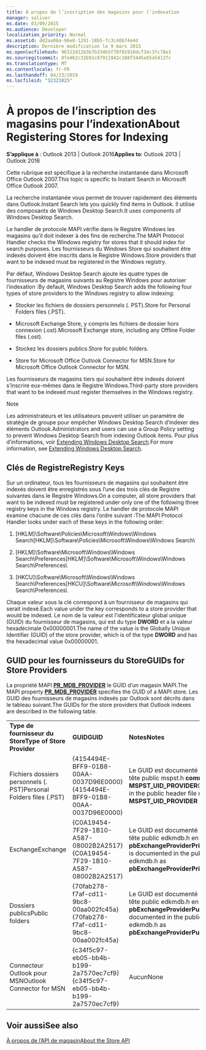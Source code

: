 ```yaml
---
title: À propos de l’inscription des magasins pour l’indexation
manager: soliver
ms.date: 03/09/2015
ms.audience: Developer
localization_priority: Normal
ms.assetid: dd2aa06a-96e8-1291-18b5-fc3c40b74e4d
description: Dernière modification le 9 mars 2015
ms.openlocfilehash: 96322d12b3b7b334b5f78f81910dcf34c3fc78e1
ms.sourcegitcommit: 8fe462c32b91c87911942c188f3445e85a54137c
ms.translationtype: MT
ms.contentlocale: fr-FR
ms.lasthandoff: 04/23/2019
ms.locfileid: "32321825"
---
```

# <a name="about-registering-stores-for-indexing"></a><span data-ttu-id="3139b-103">À propos de l’inscription des magasins pour l’indexation</span><span class="sxs-lookup"><span data-stu-id="3139b-103">About Registering Stores for Indexing</span></span>

  
  
<span data-ttu-id="3139b-104">**S’applique à** : Outlook 2013 | Outlook 2016</span><span class="sxs-lookup"><span data-stu-id="3139b-104">**Applies to**: Outlook 2013 | Outlook 2016</span></span> 
  
<span data-ttu-id="3139b-105">Cette rubrique est spécifique à la recherche instantanée dans Microsoft Office Outlook 2007.</span><span class="sxs-lookup"><span data-stu-id="3139b-105">This topic is specific to Instant Search in Microsoft Office Outlook 2007.</span></span>
  
<span data-ttu-id="3139b-106">La recherche instantanée vous permet de trouver rapidement des éléments dans Outlook.</span><span class="sxs-lookup"><span data-stu-id="3139b-106">Instant Search lets you quickly find items in Outlook.</span></span> <span data-ttu-id="3139b-107">Il utilise des composants de Windows Desktop Search.</span><span class="sxs-lookup"><span data-stu-id="3139b-107">It uses components of Windows Desktop Search.</span></span>
  
<span data-ttu-id="3139b-108">Le handler de protocole MAPI vérifie dans le Registre Windows les magasins qu’il doit indexer à des fins de recherche.</span><span class="sxs-lookup"><span data-stu-id="3139b-108">The MAPI Protocol Handler checks the Windows registry for stores that it should index for search purposes.</span></span> <span data-ttu-id="3139b-109">Les fournisseurs du Windows Store qui souhaitent être indexés doivent être inscrits dans le Registre Windows.</span><span class="sxs-lookup"><span data-stu-id="3139b-109">Store providers that want to be indexed must be registered in the Windows registry.</span></span>
  
<span data-ttu-id="3139b-110">Par défaut, Windows Desktop Search ajoute les quatre types de fournisseurs de magasins suivants au Registre Windows pour autoriser l’indexation :</span><span class="sxs-lookup"><span data-stu-id="3139b-110">By default, Windows Desktop Search adds the following four types of store providers to the Windows registry to allow indexing:</span></span>
  
- <span data-ttu-id="3139b-111">Stocker les fichiers de dossiers personnels (. PST).</span><span class="sxs-lookup"><span data-stu-id="3139b-111">Store for Personal Folders files (.PST).</span></span>
    
-  <span data-ttu-id="3139b-112">Microsoft Exchange Store, y compris les fichiers de dossier hors connexion (.ost).</span><span class="sxs-lookup"><span data-stu-id="3139b-112">Microsoft Exchange store, including any Offline Folder files (.ost).</span></span> 
    
-  <span data-ttu-id="3139b-113">Stockez les dossiers publics.</span><span class="sxs-lookup"><span data-stu-id="3139b-113">Store for public folders.</span></span> 
    
-  <span data-ttu-id="3139b-114">Store for Microsoft Office Outlook Connector for MSN.</span><span class="sxs-lookup"><span data-stu-id="3139b-114">Store for Microsoft Office Outlook Connector for MSN.</span></span> 
    
 <span data-ttu-id="3139b-115">Les fournisseurs de magasins tiers qui souhaitent être indexés doivent s’inscrire eux-mêmes dans le Registre Windows.</span><span class="sxs-lookup"><span data-stu-id="3139b-115">Third-party store providers that want to be indexed must register themselves in the Windows registry.</span></span> 
  
> [!NOTE]
> <span data-ttu-id="3139b-116">Les administrateurs et les utilisateurs peuvent utiliser un paramètre de stratégie de groupe pour empêcher Windows Desktop Search d’indexer des éléments Outlook.</span><span class="sxs-lookup"><span data-stu-id="3139b-116">Administrators and users can use a Group Policy setting to prevent Windows Desktop Search from indexing Outlook items.</span></span> <span data-ttu-id="3139b-117">Pour plus d’informations, voir [Extending Windows Desktop Search](https://msdn.microsoft.com/library/2eab146a-8516-4b95-b73c-ca7f980ba233%28Office.15%29.aspx).</span><span class="sxs-lookup"><span data-stu-id="3139b-117">For more information, see [Extending Windows Desktop Search](https://msdn.microsoft.com/library/2eab146a-8516-4b95-b73c-ca7f980ba233%28Office.15%29.aspx).</span></span> 
  
## <a name="registry-keys"></a><span data-ttu-id="3139b-118">Clés de Registre</span><span class="sxs-lookup"><span data-stu-id="3139b-118">Registry Keys</span></span>

<span data-ttu-id="3139b-119">Sur un ordinateur, tous les fournisseurs de magasins qui souhaitent être indexés doivent être enregistrés sous l’une des trois clés de Registre suivantes dans le Registre Windows.</span><span class="sxs-lookup"><span data-stu-id="3139b-119">On a computer, all store providers that want to be indexed must be registered under only one of the following three registry keys in the Windows registry.</span></span> <span data-ttu-id="3139b-120">Le handler de protocole MAPI examine chacune de ces clés dans l’ordre suivant :</span><span class="sxs-lookup"><span data-stu-id="3139b-120">The MAPI Protocol Handler looks under each of these keys in the following order:</span></span>
  
1. <span data-ttu-id="3139b-121">[HKLM]\Software\Policies\Microsoft\Windows\Windows Search</span><span class="sxs-lookup"><span data-stu-id="3139b-121">[HKLM]\Software\Policies\Microsoft\Windows\Windows Search</span></span>\
    
2. <span data-ttu-id="3139b-122">[HKLM]\Software\Microsoft\Windows\Windows Search\Preferences</span><span class="sxs-lookup"><span data-stu-id="3139b-122">[HKLM]\Software\Microsoft\Windows\Windows Search\Preferences</span></span>\
    
3. <span data-ttu-id="3139b-123">[HKCU]\Software\Microsoft\Windows\Windows Search\Preferences</span><span class="sxs-lookup"><span data-stu-id="3139b-123">[HKCU]\Software\Microsoft\Windows\Windows Search\Preferences</span></span>\
    
 <span data-ttu-id="3139b-124">Chaque valeur sous la clé correspond à un fournisseur de magasins qui serait indexé.</span><span class="sxs-lookup"><span data-stu-id="3139b-124">Each value under the key corresponds to a store provider that would be indexed.</span></span> <span data-ttu-id="3139b-125">Le nom de la valeur est l’identificateur global unique (GUID) du fournisseur de magasins, qui est du type **DWORD** et a la valeur hexadécimale 0x00000001.</span><span class="sxs-lookup"><span data-stu-id="3139b-125">The name of the value is the Globally Unique Identifier (GUID) of the store provider, which is of the type **DWORD** and has the hexadecimal value 0x00000001.</span></span> 
  
## <a name="guids-for-store-providers"></a><span data-ttu-id="3139b-126">GUID pour les fournisseurs du Store</span><span class="sxs-lookup"><span data-stu-id="3139b-126">GUIDs for Store Providers</span></span>

<span data-ttu-id="3139b-127">La propriété MAPI **[PR_MDB_PROVIDER](pidtagstoreprovider-canonical-property.md)** le GUID d’un magasin MAPI.</span><span class="sxs-lookup"><span data-stu-id="3139b-127">The MAPI property **[PR_MDB_PROVIDER](pidtagstoreprovider-canonical-property.md)** specifies the GUID of a MAPI store.</span></span> <span data-ttu-id="3139b-128">Les GUID des fournisseurs de magasins indexés par Outlook sont décrits dans le tableau suivant.</span><span class="sxs-lookup"><span data-stu-id="3139b-128">The GUIDs for the store providers that Outlook indexes are described in the following table.</span></span> 
  
||||
|:-----|:-----|:-----|
|<span data-ttu-id="3139b-129">**Type de fournisseur du Store**</span><span class="sxs-lookup"><span data-stu-id="3139b-129">**Type of Store Provider**</span></span> <br/> |<span data-ttu-id="3139b-130">**GUID**</span><span class="sxs-lookup"><span data-stu-id="3139b-130">**GUID**</span></span> <br/> |<span data-ttu-id="3139b-131">**Notes**</span><span class="sxs-lookup"><span data-stu-id="3139b-131">**Notes**</span></span> <br/> |
|<span data-ttu-id="3139b-132">Fichiers dossiers personnels (. PST)</span><span class="sxs-lookup"><span data-stu-id="3139b-132">Personal Folders files (.PST)</span></span>  <br/> |<span data-ttu-id="3139b-133">{4154494E-BFF9-01B8-00AA-0037D96E0000}</span><span class="sxs-lookup"><span data-stu-id="3139b-133">{4154494E-BFF9-01B8-00AA-0037D96E0000}</span></span>  <br/> |<span data-ttu-id="3139b-134">Le GUID est documenté dans le fichier d’en-tête public mspst.h **comme MSPST_UID_PROVIDER**</span><span class="sxs-lookup"><span data-stu-id="3139b-134">GUID is documented in the public header file mspst.h as **MSPST_UID_PROVIDER**</span></span> <br/> |
|<span data-ttu-id="3139b-135">Exchange</span><span class="sxs-lookup"><span data-stu-id="3139b-135">Exchange</span></span>  <br/> |<span data-ttu-id="3139b-136">{C0A19454-7F29-1B10-A587-08002B2A2517}</span><span class="sxs-lookup"><span data-stu-id="3139b-136">{C0A19454-7F29-1B10-A587-08002B2A2517}</span></span>  <br/> |<span data-ttu-id="3139b-137">Le GUID est documenté dans le fichier d’en-tête public edkmdb.h en tant que **pbExchangeProviderPrimaryUserGuid**</span><span class="sxs-lookup"><span data-stu-id="3139b-137">GUID is documented in the public header file edkmdb.h as **pbExchangeProviderPrimaryUserGuid**</span></span> <br/> |
|<span data-ttu-id="3139b-138">Dossiers publics</span><span class="sxs-lookup"><span data-stu-id="3139b-138">Public folders</span></span>  <br/> |<span data-ttu-id="3139b-139">{70fab278-f7af-cd11-9bc8-00aa002fc45a}</span><span class="sxs-lookup"><span data-stu-id="3139b-139">{70fab278-f7af-cd11-9bc8-00aa002fc45a}</span></span>  <br/> |<span data-ttu-id="3139b-140">Le GUID est documenté dans le fichier d’en-tête public edkmdb.h en tant que **pbExchangeProviderPublicGuid**</span><span class="sxs-lookup"><span data-stu-id="3139b-140">GUID is documented in the public header file edkmdb.h as **pbExchangeProviderPublicGuid**</span></span> <br/> |
|<span data-ttu-id="3139b-141">Connecteur Outlook pour MSN</span><span class="sxs-lookup"><span data-stu-id="3139b-141">Outlook Connector for MSN</span></span>  <br/> |<span data-ttu-id="3139b-142">{c34f5c97-eb05-bb4b-b199-2a7570ec7cf9}</span><span class="sxs-lookup"><span data-stu-id="3139b-142">{c34f5c97-eb05-bb4b-b199-2a7570ec7cf9}</span></span>  <br/> |<span data-ttu-id="3139b-143">Aucun</span><span class="sxs-lookup"><span data-stu-id="3139b-143">None</span></span>  <br/> |
   
## <a name="see-also"></a><span data-ttu-id="3139b-144">Voir aussi</span><span class="sxs-lookup"><span data-stu-id="3139b-144">See also</span></span>



[<span data-ttu-id="3139b-145">À propos de l’API de magasin</span><span class="sxs-lookup"><span data-stu-id="3139b-145">About the Store API</span></span>](about-the-store-api.md)

